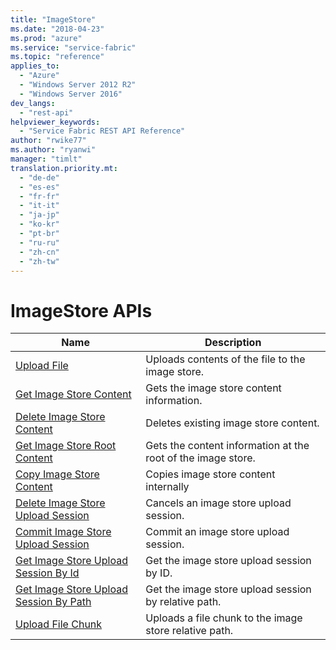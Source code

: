 ```yaml
---
title: "ImageStore"
ms.date: "2018-04-23"
ms.prod: "azure"
ms.service: "service-fabric"
ms.topic: "reference"
applies_to: 
  - "Azure"
  - "Windows Server 2012 R2"
  - "Windows Server 2016"
dev_langs: 
  - "rest-api"
helpviewer_keywords: 
  - "Service Fabric REST API Reference"
author: "rwike77"
ms.author: "ryanwi"
manager: "timlt"
translation.priority.mt: 
  - "de-de"
  - "es-es"
  - "fr-fr"
  - "it-it"
  - "ja-jp"
  - "ko-kr"
  - "pt-br"
  - "ru-ru"
  - "zh-cn"
  - "zh-tw"
---
```

# ImageStore APIs

| Name | Description |
| --- | --- |
| [Upload File](sfclient-api-uploadfile.md) | Uploads contents of the file to the image store.<br/> |
| [Get Image Store Content](sfclient-api-getimagestorecontent.md) | Gets the image store content information.<br/> |
| [Delete Image Store Content](sfclient-api-deleteimagestorecontent.md) | Deletes existing image store content.<br/> |
| [Get Image Store Root Content](sfclient-api-getimagestorerootcontent.md) | Gets the content information at the root of the image store.<br/> |
| [Copy Image Store Content](sfclient-api-copyimagestorecontent.md) | Copies image store content internally<br/> |
| [Delete Image Store Upload Session](sfclient-api-deleteimagestoreuploadsession.md) | Cancels an image store upload session.<br/> |
| [Commit Image Store Upload Session](sfclient-api-commitimagestoreuploadsession.md) | Commit an image store upload session.<br/> |
| [Get Image Store Upload Session By Id](sfclient-api-getimagestoreuploadsessionbyid.md) | Get the image store upload session by ID.<br/> |
| [Get Image Store Upload Session By Path](sfclient-api-getimagestoreuploadsessionbypath.md) | Get the image store upload session by relative path.<br/> |
| [Upload File Chunk](sfclient-api-uploadfilechunk.md) | Uploads a file chunk to the image store relative path.<br/> |

